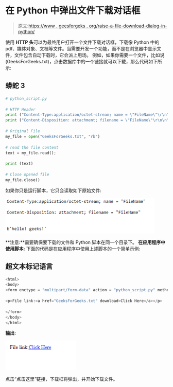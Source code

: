# 在 Python 中弹出文件下载对话框

> 原文:[https://www . geesforgeks . org/raise-a-file-download-dialog-in-python/](https://www.geeksforgeeks.org/raise-a-file-download-dialog-box-in-python/)

使用 **HTTP 头**可以为最终用户打开一个文件下载对话框，下载像 Python 中的 pdf、媒体对象、文档等文件。当需要开发一个功能，而不是在浏览器中显示文件，文件包含自动下载时，它会派上用场。
例如，如果你需要一个文件，比如说(GeeksForGeeks.txt)，点击数据库中的一个链接就可以下载，那么代码如下所示:

## 蟒蛇 3

```py
# python_script.py

# HTTP Header
print ("Content-Type:application/octet-stream; name = \"FileName\"\r\n")
print ("Content-Disposition: attachment; filename = \"FileName\"\r\n\n")

# Original File
my_file = open("GeeksForGeeks.txt", "rb")

# read the file content
text = my_file.read();

print (text)

# Close opened file
my_file.close()
```

如果你只是运行脚本，它只会读取如下原始文件:

![](img/d2c554f561e95b1eb0116ff01c642353.png)

**注意:**需要确保要下载的文件和 Python 脚本在同一个目录下。
**在应用程序中使用脚本:**
下面的代码是在应用程序中使用上述脚本的一个简单示例:

## 超文本标记语言

```py
<html>
<body>
<form enctype = "multipart/form-data" action = "python_script.py" method = "get">

<p>File link:<a href="GeeksForGeeks.txt" download>Click Here</a></p>

</form>
</body>
</html>                   
```

**输出:**

![](img/5d90a9f8e0ac6ab6214f342e1221f50d.png)

点击“点击这里”链接，下载框将弹出，并开始下载文件。